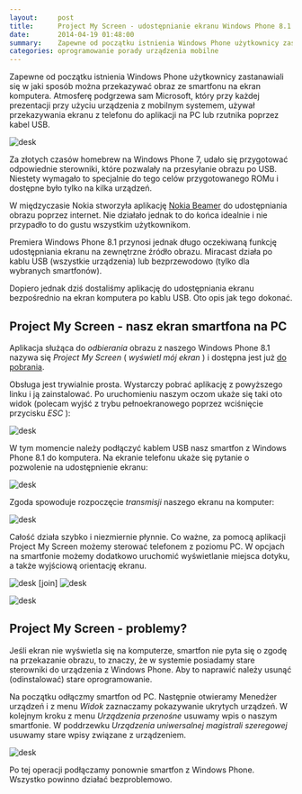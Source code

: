 ```yaml
---
layout:     post
title:      Project My Screen - udostępnianie ekranu Windows Phone 8.1 na ekran komputera po kablu USB
date:       2014-04-19 01:48:00
summary:    Zapewne od początku istnienia Windows Phone użytkownicy zastanawiali się w jaki sposób można przekazywać obraz ze smartfonu na ekran komputera. Atmosferę podgrzewa sam Microsoft, który przy każdej prezentacji przy użyciu urządzenia z mobilnym systemem, używał przekazywania ekranu z telefonu do aplikacji na PC lub rzutnika poprzez kabel USB. Za złotych czasów homebrew na Windows Phone 7, udało się ...
categories: oprogramowanie porady urządzenia mobilne
---
```




Zapewne od początku istnienia Windows Phone użytkownicy zastanawiali się w jaki sposób można przekazywać obraz ze smartfonu na ekran komputera. Atmosferę podgrzewa sam Microsoft, który przy każdej prezentacji przy użyciu urządzenia z mobilnym systemem, używał przekazywania ekranu z telefonu do aplikacji na PC lub rzutnika poprzez kabel USB. 

![desk](https://raw.githubusercontent.com/djfoxer/djfoxer.github.io/master/_img/2014-4-19-_68_/g_-_608x405_-_-_53799x20140419010900_0.jpg)


Za złotych czasów homebrew na Windows Phone 7, udało się przygotować odpowiednie sterowniki, które pozwalały na przesyłanie obrazu po USB. Niestety wymagało to specjalnie do tego celów przygotowanego ROMu i dostępne było tylko na kilka urządzeń.

W międzyczasie Nokia stworzyła aplikację [Nokia Beamer](http://www.dobreprogramy.pl/Nokia-Beamer-udostepnianie-ekranu-Lumii-poprzez-siec,News,51800.html) do udostępniania obrazu poprzez internet. Nie działało jednak to do końca idealnie i nie przypadło to do gustu wszystkim użytkownikom. 

Premiera Windows Phone 8.1 przynosi jednak długo oczekiwaną funkcję udostępniania ekranu na zewnętrzne źródło obrazu. Miracast działa po kablu USB (wszystkie urządzenia)  lub bezprzewodowo (tylko dla wybranych smartfonów). 

Dopiero jednak dziś dostaliśmy aplikację do udostępniania ekranu bezpośrednio na ekran komputera po kablu USB. Oto opis jak tego dokonać.


## Project My Screen - nasz ekran smartfona na PC

Aplikacja służąca do  *odbierania*  obrazu z naszego Windows Phone 8.1 nazywa się  *Project My Screen*  ( *wyświetl mój ekran* ) i dostępna jest już [do pobrania](http://download.microsoft.com/download/A/2/7/A271EFFF-6C9E-4E9B-9259-0F72FDEDD153/ProjectMyScreenApp.msi).


Obsługa jest trywialnie prosta. Wystarczy pobrać aplikację z powyższego linku i ją zainstalować. Po uruchomieniu naszym oczom ukaże się taki oto widok (polecam wyjść z trybu pełnoekranowego poprzez wciśnięcie przycisku  *ESC* ):

![desk](https://raw.githubusercontent.com/djfoxer/djfoxer.github.io/master/_img/2014-4-19-_68_/g_-_608x405_-_-_53799x20140419010856_0.png)

W tym momencie należy podłączyć kablem USB nasz smartfon z Windows Phone 8.1 do komputera. Na ekranie telefonu ukaże się pytanie o pozwolenie na udostępnienie ekranu:

![desk](https://raw.githubusercontent.com/djfoxer/djfoxer.github.io/master/_img/2014-4-19-_68_/g_-_608x405_-_-_53799x20140419010854_0.jpg)

Zgoda spowoduje rozpoczęcie  *transmisji*  naszego ekranu na komputer:

![desk](https://raw.githubusercontent.com/djfoxer/djfoxer.github.io/master/_img/2014-4-19-_68_/g_-_608x405_-_-_53799x20140419010859_0.png)


Całość działa szybko i niezmiernie płynnie. Co ważne, za pomocą aplikacji Project My Screen możemy sterować telefonem z poziomu PC. W opcjach na smartfonie możemy dodatkowo uruchomić wyświetlanie miejsca dotyku, a także wyjściową orientację ekranu.

![desk](https://raw.githubusercontent.com/djfoxer/djfoxer.github.io/master/_img/2014-4-19-_68_/g_-_288x192_-_-_53799x20140419010845_0.jpg)
[join]
![desk](https://raw.githubusercontent.com/djfoxer/djfoxer.github.io/master/_img/2014-4-19-_68_/g_-_288x192_-_-_53799x20140419010852_0.jpg)


![desk](https://raw.githubusercontent.com/djfoxer/djfoxer.github.io/master/_img/2014-4-19-_68_/g_-_608x405_-_-_53799x20140419010853_0.jpg)



## Project My Screen - problemy?

Jeśli ekran nie wyświetla się na komputerze, smartfon nie pyta się o zgodę na przekazanie obrazu, to znaczy, że w systemie posiadamy stare sterowniki do urządzenia z Windows Phone. Aby to naprawić należy usunąć (odinstalować) stare oprogramowanie. 

Na początku odłączmy smartfon od PC. Następnie otwieramy Menedżer urządzeń i z menu  *Widok*  zaznaczamy pokazywanie ukrytych urządzeń. W kolejnym kroku z menu  *Urządzenia przenośne*  usuwamy wpis o naszym smartfonie. W poddrzewku  *Urządzenia uniwersalnej magistrali szeregowej*   usuwamy stare wpisy związane z urządzeniem.


![desk](https://raw.githubusercontent.com/djfoxer/djfoxer.github.io/master/_img/2014-4-19-_68_/g_-_608x405_-_-_53799x20140419010855_0.png)


Po tej operacji podłączamy ponownie smartfon z Windows Phone. Wszystko powinno działać bezproblemowo.